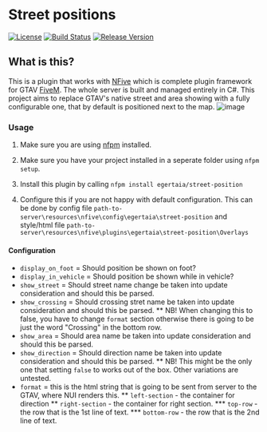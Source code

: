 # Street positions
[![License](https://img.shields.io/github/license/NFive/NFive.svg)](LICENSE)
[![Build Status](https://img.shields.io/appveyor/ci/NFive/nfive.svg)](https://ci.appveyor.com/project/egertaia/street-position)
[![Release Version](https://img.shields.io/github/release/NFive/NFive/all.svg)](https://github.com/egertaia/street-position/releases)

## What is this?
This is a plugin that works with [NFive](https://github.com/NFive/NFive) which is complete plugin framework for GTAV [FiveM](https://fivem.net/).
The whole server is built and managed entirely in C#.
This project aims to replace GTAV's native street and area showing with a fully configurable one, that by default is positioned next to the map.
![image](https://user-images.githubusercontent.com/9960794/50387612-3c57d500-0709-11e9-865d-31d6ffe76f9a.png)

### Usage
1. Make sure you are using [nfpm](https://github.com/NFive/nfpm) installed.

2. Make sure you have your project installed in a seperate folder using `nfpm setup`.

3. Install this plugin by calling `nfpm install egertaia/street-position`

4. Configure this if you are not happy with default configuration. This can be done by config file `path-to-server\resources\nfive\config\egertaia\street-position` and style/html file `path-to-server\resources\nfive\plugins\egertaia\street-position\Overlays`

#### Configuration
* `display_on_foot` = Should position be shown on foot?
* `display_in_vehicle` = Should position be shown while in vehicle?
* `show_street` = Should street name change be taken into update consideration and should this be parsed.
* `show_crossing` = Should crossing stret name be taken into update consideration and should this be parsed.
** NB! When changing this to false, you have to change `format` section otherwise there is going to be just the word "Crossing" in the bottom row.
* `show_area` = Should area name be taken into update consideration and should this be parsed.
* `show_direction` = Should direction name be taken into update consideration and should this be parsed.
** NB! This might be the only one that setting `false` to works out of the box. Other variations are untested.
* `format` = this is the html string that is going to be sent from server to the GTAV, where NUI renders this.
** `left-section` - the container for direction
** `right-section` - the container for right section.
*** `top-row` - the row that is the 1st line of text.
*** `bottom-row` - the row that is the 2nd line of text.


